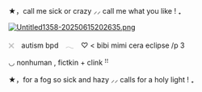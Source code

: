 ★，call me sick or crazy ⸝⸝ call me what you like ! ₊

[![Untitled1358-20250615202635.png](https://i.postimg.cc/QxrCWBj5/Untitled1358-20250615202635.png)](https://postimg.cc/PN2Tg5pr)

𓏴⠀  autism bpd　𓂃⠀
♡ < bibi mimi cera eclipse /p 3

◡  nonhuman , fictkin + clink ꜝꜝ




★，for a fog so sick and hazy ⸝⸝ calls for a holy light  ! ₊
<!--
**roughhousesmp/roughhousesmp** is a ✨ _special_ ✨ repository because its `README.md` (this file) appears on your GitHub profile.

Here are some ideas to get you started:

- 🔭 I’m currently working on ...
- 🌱 I’m currently learning ...
- 👯 I’m looking to collaborate on ...
- 🤔 I’m looking for help with ...
- 💬 Ask me about ...
- 📫 How to reach me: ...
- 😄 Pronouns: ...
- ⚡ Fun fact: ...
-->
